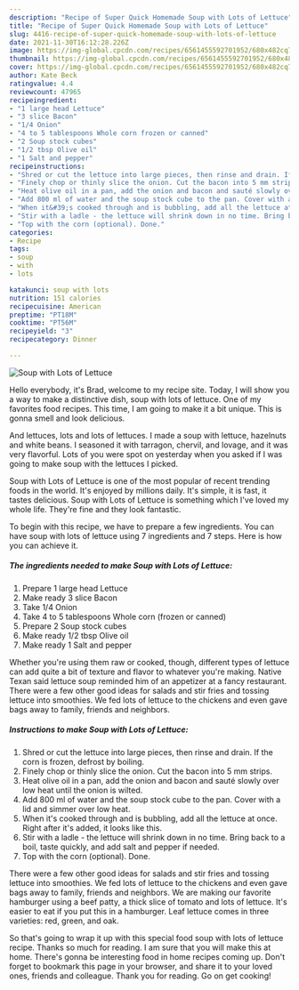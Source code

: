 ```yaml
---
description: "Recipe of Super Quick Homemade Soup with Lots of Lettuce"
title: "Recipe of Super Quick Homemade Soup with Lots of Lettuce"
slug: 4416-recipe-of-super-quick-homemade-soup-with-lots-of-lettuce
date: 2021-11-30T16:12:28.226Z
image: https://img-global.cpcdn.com/recipes/6561455592701952/680x482cq70/soup-with-lots-of-lettuce-recipe-main-photo.jpg
thumbnail: https://img-global.cpcdn.com/recipes/6561455592701952/680x482cq70/soup-with-lots-of-lettuce-recipe-main-photo.jpg
cover: https://img-global.cpcdn.com/recipes/6561455592701952/680x482cq70/soup-with-lots-of-lettuce-recipe-main-photo.jpg
author: Kate Beck
ratingvalue: 4.4
reviewcount: 47965
recipeingredient:
- "1 large head Lettuce"
- "3 slice Bacon"
- "1/4 Onion"
- "4 to 5 tablespoons Whole corn frozen or canned"
- "2 Soup stock cubes"
- "1/2 tbsp Olive oil"
- "1 Salt and pepper"
recipeinstructions:
- "Shred or cut the lettuce into large pieces, then rinse and drain. If the corn is frozen, defrost by boiling."
- "Finely chop or thinly slice the onion. Cut the bacon into 5 mm strips."
- "Heat olive oil in a pan, add the onion and bacon and sauté slowly over low heat until the onion is wilted."
- "Add 800 ml of water and the soup stock cube to the pan. Cover with a lid and simmer over low heat."
- "When it&#39;s cooked through and is bubbling, add all the lettuce at once. Right after it&#39;s added, it looks like this."
- "Stir with a ladle - the lettuce will shrink down in no time. Bring back to a boil, taste quickly, and add salt and pepper if needed."
- "Top with the corn (optional). Done."
categories:
- Recipe
tags:
- soup
- with
- lots

katakunci: soup with lots 
nutrition: 151 calories
recipecuisine: American
preptime: "PT18M"
cooktime: "PT56M"
recipeyield: "3"
recipecategory: Dinner

---
```



![Soup with Lots of Lettuce](https://img-global.cpcdn.com/recipes/6561455592701952/680x482cq70/soup-with-lots-of-lettuce-recipe-main-photo.jpg)

Hello everybody, it's Brad, welcome to my recipe site. Today, I will show you a way to make a distinctive dish, soup with lots of lettuce. One of my favorites food recipes. This time, I am going to make it a bit unique. This is gonna smell and look delicious.

And lettuces, lots and lots of lettuces. I made a soup with lettuce, hazelnuts and white beans. I seasoned it with tarragon, chervil, and lovage, and it was very flavorful. Lots of you were spot on yesterday when you asked if I was going to make soup with the lettuces I picked.

Soup with Lots of Lettuce is one of the most popular of recent trending foods in the world. It's enjoyed by millions daily. It's simple, it is fast, it tastes delicious. Soup with Lots of Lettuce is something which I've loved my whole life. They're fine and they look fantastic.


To begin with this recipe, we have to prepare a few ingredients. You can have soup with lots of lettuce using 7 ingredients and 7 steps. Here is how you can achieve it.

<!--inarticleads1-->

##### The ingredients needed to make Soup with Lots of Lettuce:

1. Prepare 1 large head Lettuce
1. Make ready 3 slice Bacon
1. Take 1/4 Onion
1. Take 4 to 5 tablespoons Whole corn (frozen or canned)
1. Prepare 2 Soup stock cubes
1. Make ready 1/2 tbsp Olive oil
1. Make ready 1 Salt and pepper


Whether you&#39;re using them raw or cooked, though, different types of lettuce can add quite a bit of texture and flavor to whatever you&#39;re making. Native Texan said lettuce soup reminded him of an appetizer at a fancy restaurant. There were a few other good ideas for salads and stir fries and tossing lettuce into smoothies. We fed lots of lettuce to the chickens and even gave bags away to family, friends and neighbors. 

<!--inarticleads2-->

##### Instructions to make Soup with Lots of Lettuce:

1. Shred or cut the lettuce into large pieces, then rinse and drain. If the corn is frozen, defrost by boiling.
1. Finely chop or thinly slice the onion. Cut the bacon into 5 mm strips.
1. Heat olive oil in a pan, add the onion and bacon and sauté slowly over low heat until the onion is wilted.
1. Add 800 ml of water and the soup stock cube to the pan. Cover with a lid and simmer over low heat.
1. When it&#39;s cooked through and is bubbling, add all the lettuce at once. Right after it&#39;s added, it looks like this.
1. Stir with a ladle - the lettuce will shrink down in no time. Bring back to a boil, taste quickly, and add salt and pepper if needed.
1. Top with the corn (optional). Done.


There were a few other good ideas for salads and stir fries and tossing lettuce into smoothies. We fed lots of lettuce to the chickens and even gave bags away to family, friends and neighbors. We are making our favorite hamburger using a beef patty, a thick slice of tomato and lots of lettuce. It&#39;s easier to eat if you put this in a hamburger. Leaf lettuce comes in three varieties: red, green, and oak. 

So that's going to wrap it up with this special food soup with lots of lettuce recipe. Thanks so much for reading. I am sure that you will make this at home. There's gonna be interesting food in home recipes coming up. Don't forget to bookmark this page in your browser, and share it to your loved ones, friends and colleague. Thank you for reading. Go on get cooking!
